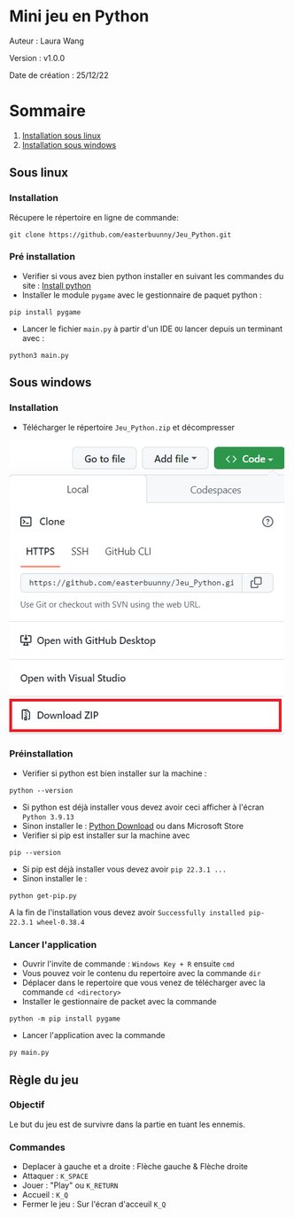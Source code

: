 # Mini jeu en Python

Auteur : Laura Wang 

Version : v1.0.0

Date de création : 25/12/22

# Sommaire 
1. [Installation sous linux](#sous-linux)
2. [Installation sous windows](#sous-windows)
## Sous linux <a name="sous-linux"></a>
### Installation 
Récupere le répertoire en ligne de commande:
```shell
git clone https://github.com/easterbuunny/Jeu_Python.git
```

### Pré installation 
- Verifier si vous avez bien python installer en suivant les commandes du site :
[Install python](https://doc.ubuntu-fr.org/python)
- Installer le module ```pygame``` avec le gestionnaire de paquet python :
```shell
pip install pygame
```
- Lancer le fichier ```main.py``` à partir d'un IDE ```OU``` lancer depuis un terminant avec : 
```shell
python3 main.py
```

## Sous windows <a name="sous-windows"></a>
### Installation 
- Télécharger le répertoire ```Jeu_Python.zip``` et décompresser

![Installation Repertoire](images/zip.png)

### Préinstallation 
- Verifier si python est bien installer sur la machine : 
```shell
python --version
```
  - Si python est déjà installer vous devez avoir ceci afficher à l'écran ```Python 3.9.13```
  - Sinon installer le : [Python Download](https://www.python.org/downloads/) ou dans Microsoft Store
- Verifier si pip est installer sur la machine avec 
```shell
pip --version
```
  - Si pip est déjà installer vous devez avoir ```pip 22.3.1 ...```
  - Sinon installer le : 
  ```shell
  python get-pip.py
  ```
  A la fin de l'installation vous devez avoir ```Successfully installed pip-22.3.1 wheel-0.38.4```

### Lancer l'application
- Ouvrir l'invite de commande :
```Windows Key + R``` ensuite ```cmd```
- Vous pouvez voir le contenu du repertoire avec la commande ```dir```
- Déplacer dans le repertoire que vous venez de télécharger avec la commande ```cd <directory>```
- Installer le gestionnaire de packet avec la commande 
```shell
python -m pip install pygame
```
- Lancer l'application avec la commande 
```shell 
py main.py
```

## Règle du jeu
### Objectif 
Le but du jeu est de survivre dans la partie en tuant les ennemis.
### Commandes
- Deplacer à gauche et a droite : Flèche gauche & Flèche droite
- Attaquer : ```K_SPACE```
- Jouer : "Play" ou ```K_RETURN```  
- Accueil : ```K_Q```
- Fermer le jeu : Sur l'écran d'acceuil ```K_Q```
